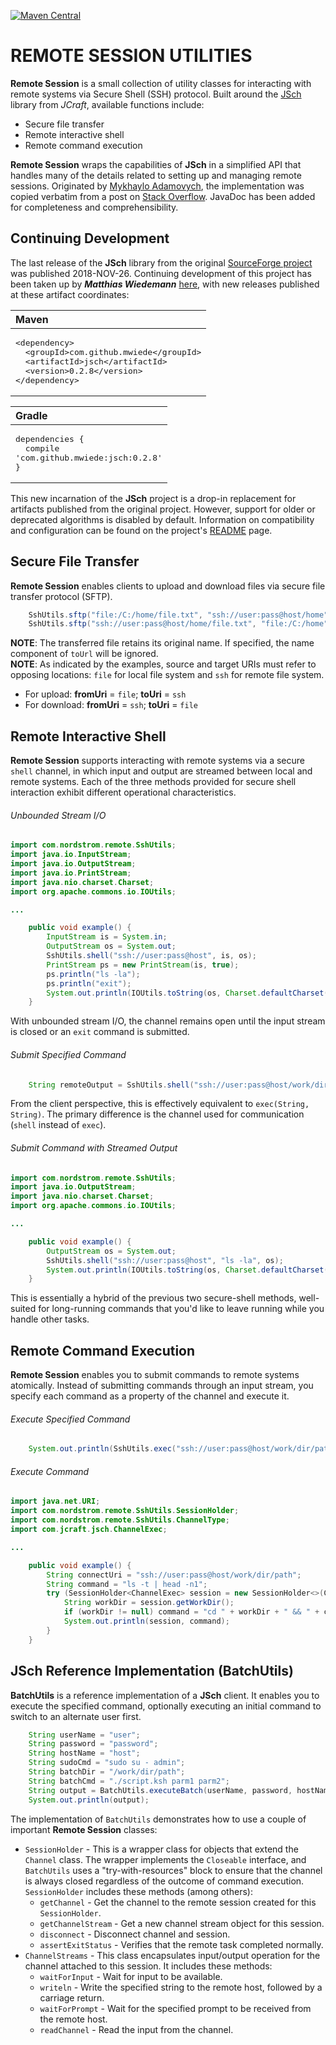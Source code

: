 [![Maven Central](https://img.shields.io/maven-central/v/com.nordstrom.tools/remote-session.svg)](https://mvnrepository.com/artifact/com.nordstrom.tools/remote-session)

# REMOTE SESSION UTILITIES

**Remote Session** is a small collection of utility classes for interacting with remote systems via Secure Shell (SSH) protocol. Built around the [JSch](http://www.jcraft.com/jsch/) library from _JCraft_, available functions include:

* Secure file transfer
* Remote interactive shell
* Remote command execution

**Remote Session** wraps the capabilities of **JSch** in a simplified API that handles many of the details related to setting up and managing remote sessions. Originated by [Mykhaylo Adamovych](http://stackoverflow.com/users/448078/mykhaylo-adamovych), the implementation was copied verbatim from a post on [Stack Overflow](http://stackoverflow.com/questions/2405885/run-a-command-over-ssh-with-jsch). JavaDoc has been added for completeness and comprehensibility.

## Continuing Development

The last release of the **JSch** library from the original [SourceForge project](https://sourceforge.net/projects/jsch/) was published 2018-NOV-26. Continuing development of this project has been taken up by **_Matthias Wiedemann_** [here](https://github.com/mwiede/jsch), with new releases published at these artifact coordinates:

| Maven |
|:---|
| <pre>&lt;dependency&gt;<br/>&nbsp;&nbsp;&lt;groupId&gt;com.github.mwiede&lt;/groupId&gt;<br/>&nbsp;&nbsp;&lt;artifactId&gt;jsch&lt;/artifactId&gt;<br/>&nbsp;&nbsp;&lt;version&gt;0.2.8&lt;/version&gt;<br/>&lt;/dependency&gt;</pre> |

| Gradle |
|:---|
| <pre>dependencies {<br/>&nbsp;&nbsp;compile 'com.github.mwiede:jsch:0.2.8'<br/>}</pre> |

This new incarnation of the **JSch** project is a drop-in replacement for artifacts published from the original project. However, support for older or deprecated algorithms is disabled by default. Information on compatibility and configuration can be found on the project's [README](https://github.com/mwiede/jsch/blob/master/Readme.md#fork-of-jsch-0155) page. 

## Secure File Transfer

**Remote Session** enables clients to upload and download files via secure file transfer protocol (SFTP).

```java
    SshUtils.sftp("file:/C:/home/file.txt", "ssh://user:pass@host/home");
    SshUtils.sftp("ssh://user:pass@host/home/file.txt", "file:/C:/home");
```

**NOTE**: The transferred file retains its original name. If specified, the name component of `toUrl` will be ignored.  
**NOTE**: As indicated by the examples, source and target URIs must refer to opposing locations: `file` for local file system and `ssh` for remote file system.

* For upload: **fromUri** = `file`; **toUri** = `ssh`
* For download: **fromUri** = `ssh`; **toUri** = `file`

## Remote Interactive Shell

**Remote Session** supports interacting with remote systems via a secure `shell` channel, in which input and output are streamed between local and remote systems. Each of the three methods provided for secure shell interaction exhibit different operational characteristics.

###### Unbounded Stream I/O
```java
import com.nordstrom.remote.SshUtils;
import java.io.InputStream;
import java.io.OutputStream;
import java.io.PrintStream;
import java.nio.charset.Charset;
import org.apache.commons.io.IOUtils;

...

    public void example() {
        InputStream is = System.in;
        OutputStream os = System.out;
        SshUtils.shell("ssh://user:pass@host", is, os);
        PrintStream ps = new PrintStream(is, true);
        ps.println("ls -la");
        ps.println("exit");
        System.out.println(IOUtils.toString(os, Charset.defaultCharset()));
    }
```

With unbounded stream I/O, the channel remains open until the input stream is closed or an `exit` command is submitted.

###### Submit Specified Command
```java
    String remoteOutput = SshUtils.shell("ssh://user:pass@host/work/dir/path", "ls");
```

From the client perspective, this is effectively equivalent to `exec(String, String)`. The primary difference is the channel used for communication (`shell` instead of `exec`).

###### Submit Command with Streamed Output
```java
import com.nordstrom.remote.SshUtils;
import java.io.OutputStream;
import java.nio.charset.Charset;
import org.apache.commons.io.IOUtils;

...

    public void example() {
        OutputStream os = System.out;
        SshUtils.shell("ssh://user:pass@host", "ls -la", os);
        System.out.println(IOUtils.toString(os, Charset.defaultCharset()));
    }
```

This is essentially a hybrid of the previous two secure-shell methods, well-suited for long-running commands that you'd like to leave running while you handle other tasks.

## Remote Command Execution

**Remote Session** enables you to submit commands to remote systems atomically. Instead of submitting commands through an input stream, you specify each command as a property of the channel and execute it.

###### Execute Specified Command
```java
    System.out.println(SshUtils.exec("ssh://user:pass@host/work/dir/path", "ls -t | head -n1"));
```

###### Execute Command 
```java
import java.net.URI;
import com.nordstrom.remote.SshUtils.SessionHolder;
import com.nordstrom.remote.SshUtils.ChannelType;
import com.jcraft.jsch.ChannelExec;

...

    public void example() {
        String connectUri = "ssh://user:pass@host/work/dir/path";
        String command = "ls -t | head -n1";
        try (SessionHolder<ChannelExec> session = new SessionHolder<>(ChannelType.EXEC, URI.create(connectUri))) {
            String workDir = session.getWorkDir();
            if (workDir != null) command = "cd " + workDir + " && " + command;
            System.out.println(session, command);
        }
    }
```

## JSch Reference Implementation (BatchUtils)

**BatchUtils** is a reference implementation of a **JSch** client. It enables you to execute the specified command, optionally executing an initial command to switch to an alternate user first.

```java
    String userName = "user";
    String password = "password";
    String hostName = "host";
    String sudoCmd = "sudo su - admin";
    String batchDir = "/work/dir/path";
    String batchCmd = "./script.ksh parm1 parm2";
    String output = BatchUtils.executeBatch(userName, password, hostName, sudoCmd, batchDir, batchCmd);
    System.out.println(output);
```

The implementation of `BatchUtils` demonstrates how to use a couple of important **Remote Session** classes:
* `SessionHolder` - This is a wrapper class for objects that extend the `Channel` class. The wrapper implements the `Closeable` interface, and `BatchUtils` uses a "try-with-resources" block to ensure that the channel is always closed regardless of the outcome of command execution. `SessionHolder` includes these methods (among others):
  * `getChannel` - Get the channel to the remote session created for this `SessionHolder`.
  * `getChannelStream` - Get a new channel stream object for this session.
  * `disconnect` - Disconnect channel and session.
  * `assertExitStatus` - Verifies that the remote task completed normally.
* `ChannelStreams` - This class encapsulates input/output operation for the channel attached to this session. It includes these methods:
  * `waitForInput` - Wait for input to be available.
  * `writeln` - Write the specified string to the remote host, followed by a carriage return.
  * `waitForPrompt` - Wait for the specified prompt to be received from the remote host.
  * `readChannel` - Read the input from the channel.
  
